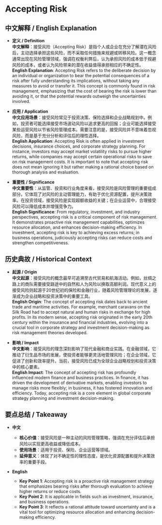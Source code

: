 # Accepting Risk

## 中文解释 / English Explanation

* **定义 / Definition**  
  **中文解释**：接受风险（Accepting Risk）是指个人或企业在充分了解潜在风险后，主动选择承担这些风险，而不采取任何措施来规避或转移风险。这一概念通常出现在风险管理领域，强调在权衡利弊后，认为承担风险的成本低于规避风险的成本，或者认为风险带来的潜在收益值得承担相应的不确定性。  
  **English Explanation**: Accepting Risk refers to the deliberate decision by an individual or organization to bear the potential consequences of a risk after fully understanding its implications, without taking any measures to avoid or transfer it. This concept is commonly found in risk management, emphasizing that the cost of bearing the risk is lower than avoiding it, or that the potential rewards outweigh the uncertainties involved.

* **应用 / Application**  
  **中文应用场景**：接受风险常见于投资决策、保险选择和企业战略规划中。例如，投资者可能选择接受市场波动风险以追求更高的回报；企业可能选择接受某些运营风险以节省风险管理成本。需要注意的是，接受风险并不意味着忽视风险，而是基于充分分析和评估后的理性选择。  
  **English Application**: Accepting Risk is often applied in investment decisions, insurance choices, and corporate strategy planning. For instance, investors may accept market volatility risks to pursue higher returns, while companies may accept certain operational risks to save on risk management costs. It is important to note that accepting risk does not mean ignoring it but rather making a rational choice based on thorough analysis and evaluation.

* **重要性 / Significance**  
  **中文重要性**：从监管、投资和行业角度来看，接受风险是风险管理的重要组成部分。它体现了对风险的主动管理能力，有助于优化资源配置，提升决策效率。在投资领域，接受风险是实现超额收益的关键；在企业运营中，合理接受风险可以降低成本并增强竞争力。  
  **English Significance**: From regulatory, investment, and industry perspectives, accepting risk is a critical component of risk management. It demonstrates proactive risk management capabilities, optimizes resource allocation, and enhances decision-making efficiency. In investment, accepting risk is key to achieving excess returns; in business operations, judiciously accepting risks can reduce costs and strengthen competitiveness.

## 历史典故 / Historical Context

* **起源 / Origin**  
  **中文起源**：接受风险的概念最早可追溯至古代贸易和航海活动。例如，丝绸之路上的商队需要接受路途中的自然和人为风险以换取高额利润。现代意义上的接受风险则起源于20世纪初的保险和金融行业，随着风险管理理论的发展，逐渐成为企业战略和投资决策中的重要工具。  
  **English Origin**: The concept of accepting risk dates back to ancient trade and maritime activities. For example, merchant caravans on the Silk Road had to accept natural and human risks in exchange for high profits. In its modern sense, accepting risk originated in the early 20th century within the insurance and financial industries, evolving into a crucial tool in corporate strategy and investment decision-making as risk management theories developed.

* **影响 / Impact**  
  **中文影响**：接受风险的理念深刻影响了现代金融和商业实践。在金融领域，它推动了衍生品市场的发展，使投资者能够更灵活地管理风险；在企业领域，它促进了创新和效率提升。当前，接受风险已成为全球企业战略规划和投资决策中的核心要素。  
  **English Impact**: The concept of accepting risk has profoundly influenced modern finance and business practices. In finance, it has driven the development of derivative markets, enabling investors to manage risks more flexibly; in business, it has fostered innovation and efficiency. Today, accepting risk is a core element in global corporate strategy planning and investment decision-making.

## 要点总结 / Takeaway

* **中文**  
  - **核心价值**：接受风险是一种主动的风险管理策略，强调在充分评估后承担风险以实现更高收益或降低成本。  
  - **使用场景**：适用于投资、保险、企业运营等领域。  
  - **延伸意义**：体现了对不确定性的理性态度，是优化资源配置和提升决策效率的重要手段。

* **English**  
  - **Key Point 1**: Accepting risk is a proactive risk management strategy that emphasizes bearing risks after thorough evaluation to achieve higher returns or reduce costs.  
  - **Key Point 2**: It is applicable in fields such as investment, insurance, and business operations.  
  - **Key Point 3**: It reflects a rational attitude toward uncertainty and is a vital tool for optimizing resource allocation and enhancing decision-making efficiency.
